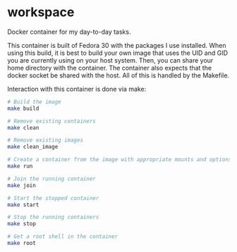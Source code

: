 # workspace

Docker container for my day-to-day tasks.

This container is built of Fedora 30 with the packages I use installed. When
using this build, it is best to build your own image that uses the UID and
GID you are currently using on your host system. Then, you can share your
home directory with the container. The container also expects that the
docker socket be shared with the host. All of this is handled by the
Makefile.

Interaction with this container is done via make:

```bash
# Build the image
make build

# Remove existing containers
make clean

# Remove existing images
make clean_image

# Create a container from the image with appropriate mounts and options
make run

# Join the running container
make join

# Start the stopped container
make start

# Stop the running containers
make stop

# Get a root shell in the container
make root
```
